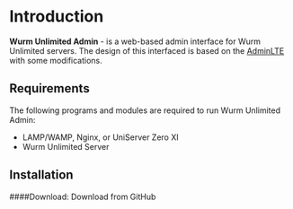 # Introduction
**Wurm Unlimited Admin** - is a web-based admin interface for Wurm Unlimited servers. The design of this interfaced is based on the [AdminLTE](https://github.com/almasaeed2010/AdminLTE) with some modifications.

Requirements
------------
The following programs and modules are required to run Wurm Unlimited Admin:
- LAMP/WAMP, Nginx, or UniServer Zero XI
- Wurm Unlimited Server

Installation
------------
####Download:
Download from GitHub
